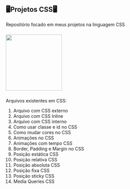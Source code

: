 ## 🖥️Projetos CSS🖥️

Repositório focado em meus projetos na linguagem CSS

###

<img align="center" height="175" src="https://meneguite.com/2017/10/01/golang-desbravando-uma-linguagem-de-programacao-parte-1/001.gif" />

###

Arquivos existentes em CSS:

1. Arquivo com CSS externo
2. Arquivo com CSS Inline
3. Arquivo com CSS interno
4. Como usar classe e id no CSS
5. Como mudar cores no CSS
6. Animações no CSS
7. Animações com tempo CSS
8. Border, Padding e Margin no CSS
9. Posição estática CSS
10. Posição relativa CSS
11. Posição absoluta CSS
12. Posição fixa CSS
13. Posição sticky CSS
14. Media Queries CSS
